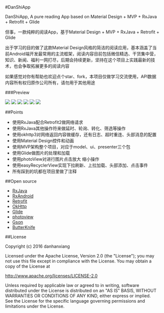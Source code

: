 #DanShiApp

DanShiApp, A pure reading App based on Material Design + MVP + RxJava + Retrofit + Glide

但事，一款纯粹的阅读App，基于Material Design + MVP + RxJava + Retrofit + Glide

出于学习的目的做了这款Material Design风格的简洁的阅读应用，基本涵盖了当前Android端开发最常用的主流框架，阅读内容目前包括微信精选、干货集中营，知识、新闻、福利一网打尽，后期会持续更新，坚持在这个项目上实践最新的技术，也会争取拓展更多的阅读内容

如果感觉对你有帮助也欢迎点个star、fork，本项目仅做学习交流使用，API数据内容所有权归原作公司所有，请勿用于其他用途

###Preview

![](https://github.com/danhanxiang/DanShiApp/blob/master/screenshots/1.png)
![](https://github.com/danhanxiang/DanShiApp/blob/master/screenshots/2.png)
![](https://github.com/danhanxiang/DanShiApp/blob/master/screenshots/3.png)
![](https://github.com/danhanxiang/DanShiApp/blob/master/screenshots/4.png)
![](https://github.com/danhanxiang/DanShiApp/blob/master/screenshots/5.png)
![](https://github.com/danhanxiang/DanShiApp/blob/master/screenshots/GIF1.gif)&nbsp;&nbsp;&nbsp;

##Points

* 使用RxJava配合Retrofit2做网络请求
* 使用RxJava其他操作符来做延时、轮询、转化、筛选等操作
* 使用okhttp3对网络返回内容做缓存，还有日志、超时重连、头部消息的配置
* 使用Material Design控件和动画
* 使用MVP架构整个项目，对应于model、ui、presenter三个包
* 使用Glide做图片的处理和加载
* 使用photoView对进行图片点击放大 缩小操作
* 使用easyRecyclerView实现下拉刷新、上拉加载、头部添加、点击事件
* 所有踩到的坑都在项目里做了注释

##Open source

* [RxJava](https://github.com/ReactiveX/RxJava)
* [RxAndroid](https://github.com/ReactiveX/RxAndroid)
* [Retrofit](https://github.com/square/retrofit)
* [OkHttp](https://github.com/square/okhttp)
* [Glide](https://github.com/bumptech/glide)
* [photoview](https://github.com/chrisbanes/PhotoView)
* [Gson](https://github.com/google/gson)
* [ButterKnife](https://github.com/JakeWharton/butterknife)

##License

Copyright (c) 2016 danhanxiang 

Licensed under the Apache License, Version 2.0 (the "License");
you may not use this file except in compliance with the License.
You may obtain a copy of the License at

   http://www.apache.org/licenses/LICENSE-2.0

Unless required by applicable law or agreed to in writing, software
distributed under the License is distributed on an "AS IS" BASIS,
WITHOUT WARRANTIES OR CONDITIONS OF ANY KIND, either express or implied.
See the License for the specific language governing permissions and
limitations under the License.

